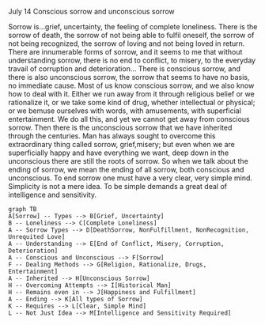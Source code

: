 July 14
Conscious sorrow and unconscious sorrow

Sorrow is...grief, uncertainty, the feeling of complete loneliness. There is the sorrow of death, the sorrow of not being able to fulfil oneself, the sorrow of not being recognized, the sorrow of loving and not being loved in return. There are innumerable forms of sorrow, and it seems to me that without understanding sorrow, there is no end to conflict, to misery, to the everyday travail of corruption and deterioration...
There is conscious sorrow, and there is also unconscious sorrow, the sorrow that seems to have no basis, no immediate cause. Most of us know conscious sorrow, and we also know how to deal with it. Either we run away from it through religious belief or we rationalize it, or we take some kind of drug, whether intellectual or physical; or we bemuse ourselves with words, with amusements, with superficial entertainment. We do all this, and yet we cannot get away from conscious sorrow.
Then there is the unconscious sorrow that we have inherited through the centuries. Man has always sought to overcome this extraordinary thing called sorrow, grief,misery; but even when we are superficially happy and have everything we want, deep down in the unconscious there are still the roots of sorrow. So when we talk about the ending of sorrow, we mean the ending of all sorrow, both conscious and unconscious.
To end sorrow one must have a very clear, very simple mind. Simplicity is not a mere idea. To be simple demands a great deal of intelligence and sensitivity.

```mermaid
graph TB
A[Sorrow] -- Types --> B[Grief, Uncertainty]
B -- Loneliness --> C[Complete Loneliness]
A -- Sorrow Types --> D[DeathSorrow, NonFulfillment, NonRecognition, Unrequited Love]
A -- Understanding --> E[End of Conflict, Misery, Corruption, Deterioration]
A -- Conscious and Unconscious --> F[Sorrow]
F -- Dealing Methods --> G[Religion, Rationalize, Drugs, Entertainment]
A -- Inherited --> H[Unconscious Sorrow]
H -- Overcoming Attempts --> I[Historical Man]
H -- Remains even in --> J[Happiness and Fulfillment]
A -- Ending --> K[All types of Sorrow]
K -- Requires --> L[Clear, Simple Mind]
L -- Not Just Idea --> M[Intelligence and Sensitivity Required]
```
